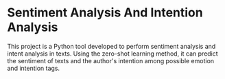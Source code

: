 # Sentiment Analysis And Intention Analysis
This project is a Python tool developed to perform sentiment analysis and intent analysis in texts. 
Using the zero-shot learning method, it can predict the sentiment of texts and the author's intention among possible emotion and intention tags.
